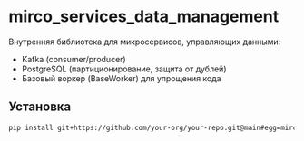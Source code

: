 # mirco_services_data_management

Внутренняя библиотека для микросервисов, управляющих данными:
- Kafka (consumer/producer)
- PostgreSQL (партиционирование, защита от дублей)
- Базовый воркер (BaseWorker) для упрощения кода

## Установка

```bash
pip install git+https://github.com/your-org/your-repo.git@main#egg=mirco_services_data_management&subdirectory=utils/libs/mirco_services_data_management
